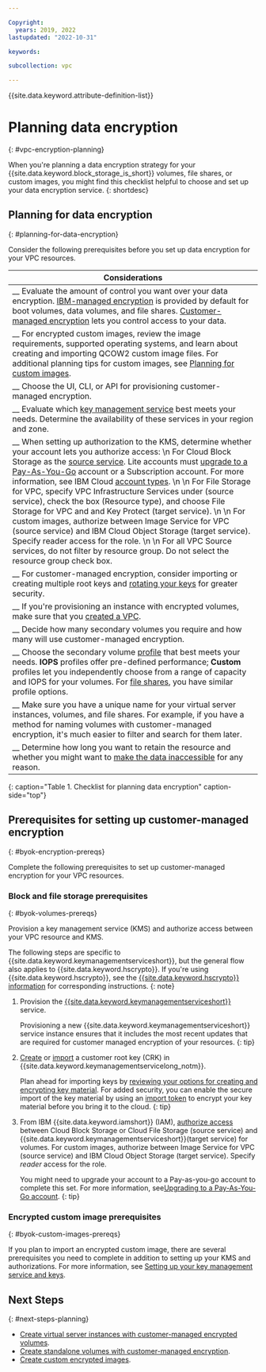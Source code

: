 ```yaml
---

Copyright:
  years: 2019, 2022
lastupdated: "2022-10-31"

keywords:

subcollection: vpc

---
```


{{site.data.keyword.attribute-definition-list}}


# Planning data encryption
{: #vpc-encryption-planning}

When you're planning a data encryption strategy for your {{site.data.keyword.block_storage_is_short}} volumes, file shares, or custom images, you might find this checklist helpful to choose and set up your data encryption service.
{: shortdesc}

## Planning for data encryption
{: #planning-for-data-encryption}

Consider the following prerequisites before you set up data encryption for your VPC resources.

|        Considerations|
|-------------------|
|__ Evaluate the amount of control you want over your data encryption. [IBM-managed encryption](/docs/vpc?topic=vpc-vpc-encryption-about#vpc-provider-managed-encryption) is provided by default for boot volumes, data volumes, and file shares.  [Customer-managed encryption](/docs/vpc?topic=vpc-vpc-encryption-about#vpc-customer-managed-encryption) lets you control access to your data. |
|__ For encrypted custom images, review the image requirements, supported operating systems, and learn about creating and importing QCOW2 custom image files. For additional planning tips for custom images, see [Planning for custom images](/docs/vpc?topic=vpc-planning-custom-images). |
|__ Choose the UI, CLI, or API for provisioning customer-managed encryption. |
|__ Evaluate which [key management service](#byok-encryption-prereqs) best meets your needs. Determine the availability of these services in your region and zone. |
|__ When setting up authorization to the KMS, determine whether your account lets you authorize access:  \n For Cloud Block Storage as the [source service](/docs/vpc?topic=vpc-vpc-encryption-planning#byok-volumes-prereqs). Lite accounts must [upgrade to a Pay-As-You-Go](/docs/account?topic=account-upgrading-account#upgrade-paygo) account or a Subscription account. For more information, see IBM Cloud [account types](/docs/account?topic=account-accounts).  \n  \n For File Storage for VPC, specify VPC Infrastructure Services under (source service), check the box (Resource type), and choose File Storage for VPC and and Key Protect (target service).  \n  \n For custom images, authorize between Image Service for VPC (source service) and IBM Cloud Object Storage (target service). Specify reader access for the role.  \n  \n For all VPC Source services, do not filter by resource group. Do not select the resource group check box.|
|__ For customer-managed encryption, consider importing or creating multiple root keys and [rotating your keys](/docs/vpc?topic=vpc-vpc-key-rotation) for greater security. |
|__ If you're provisioning an instance with encrypted volumes, make sure that you [created a VPC](/docs/vpc?topic=vpc-getting-started#create-and-configure-vpc). |
|__ Decide how many secondary volumes you require and how many will use customer-managed encryption. |
|__ Choose the secondary volume [profile](/docs/vpc?topic=vpc-block-storage-profiles) that best meets your needs. **IOPS** profiles offer pre-defined performance; **Custom** profiles let you independently choose from a range of capacity and IOPS for your volumes. For [file shares](/docs/vpc?topic=vpc-file-storage-profiles), you have similar profile options. |
|__ Make sure you have a unique name for your virtual server instances, volumes, and file shares. For example, if you have a method for naming volumes with customer-managed encryption, it's much easier to filter and search for them later. |
|__ Determine how long you want to retain the resource and whether you might want to [make the data inaccessible](/docs/vpc?topic=vpc-vpc-encryption-managing#instance-byok-inaccessible-data) for any reason. |
{: caption="Table 1. Checklist for planning data encryption" caption-side="top"}

## Prerequisites for setting up customer-managed encryption
{: #byok-encryption-prereqs}

Complete the following prerequisites to set up customer-managed encryption for your VPC resources. 

### Block and file storage prerequisites
{: #byok-volumes-prereqs}

Provision a key management service (KMS) and authorize access between your VPC resource and KMS.

The following steps are specific to {{site.data.keyword.keymanagementserviceshort}}, but the general flow also applies to {{site.data.keyword.hscrypto}}. If you're using {{site.data.keyword.hscrypto}}, see the [{{site.data.keyword.hscrypto}} information](/docs/hs-crypto?topic=hs-crypto-get-started) for corresponding instructions.
{: note}

1. Provision the [{{site.data.keyword.keymanagementserviceshort}}](/docs/key-protect?topic=key-protect-provision) service.
   
   Provisioning a new {{site.data.keyword.keymanagementserviceshort}} service instance ensures that it includes the most recent updates that are required for customer managed encryption of your resources.
   {: tip}
   
1. [Create](/docs/key-protect?topic=key-protect-create-root-keys) or [import](/docs/key-protect?topic=key-protect-import-root-keys) a customer root key (CRK) in
{{site.data.keyword.keymanagementservicelong_notm}}.

   Plan ahead for importing keys by [reviewing your options for creating and encrypting key material](/docs/key-protect?topic=key-protect-importing-keys#plan-ahead). For added security, you can enable the secure import of the key material by using an [import token](/docs/key-protect?topic=key-protect-importing-keys#using-import-tokens) to encrypt your key material before you bring it to the cloud.
   {: tip}
   
1. From IBM {{site.data.keyword.iamshort}} (IAM), [authorize access](/docs/account?topic=account-serviceauth#serviceauth) between Cloud Block Storage or Cloud File Storage (source service) and {{site.data.keyword.keymanagementserviceshort}}(target service) for volumes. For custom images, authorize between Image Service for VPC (source service) and IBM Cloud Object Storage (target service). Specify _reader_ access for the role.

    You might need to upgrade your account to a Pay-as-you-go account to complete this set. For more information, see[Upgrading to a Pay-As-You-Go account](/docs/account?topic=account-upgrading-account#upgrade-paygo).
    {: tip}

### Encrypted custom image prerequisites
{: #byok-custom-images-prereqs}

If you plan to import an encrypted custom image, there are several prerequisites you need to complete in addition to setting up your KMS and authorizations. For more information, see [Setting up your key management service and keys](/docs/vpc?topic=vpc-create-encrypted-custom-image#kms-prereqs).

## Next Steps
{: #next-steps-planning}

* [Create virtual server instances with customer-managed encrypted volumes](/docs/vpc?topic=vpc-creating-instances-byok).
* [Create standalone volumes with customer-managed encryption](/docs/vpc?topic=vpc-block-storage-vpc-encryption).
* [Create custom encrypted images](/docs/vpc?topic=vpc-create-encrypted-custom-image).
